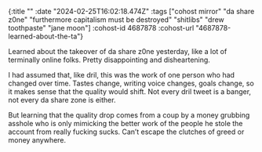 {:title ""
 :date "2024-02-25T16:02:18.474Z"
 :tags ["cohost mirror" "da share z0ne" "furthermore capitalism must be destroyed" "shitlibs" "drew toothpaste" "jane moon"]
 :cohost-id 4687878
 :cohost-url "4687878-learned-about-the-ta"}

Learned about the takeover of da share z0ne yesterday, like a lot of terminally online folks. Pretty disappointing and disheartening.

I had assumed that, like dril, this was the work of one person who had changed over time. Tastes change, writing voice changes, goals change, so it makes sense that the quality would shift. Not every dril tweet is a banger, not every da share zone is either.

But learning that the quality drop comes from a coup by a money grubbing asshole who is only mimicking the better work of the people he stole the account from really fucking sucks. Can’t escape the clutches of greed or money anywhere.